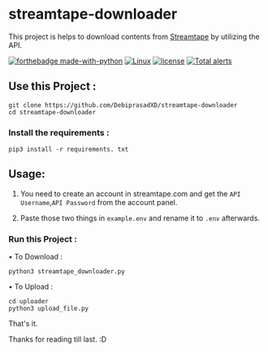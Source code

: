 # streamtape-downloader
 This project is helps to download contents from [Streamtape](https://streamtape.com) by utilizing the API.
 
 [![forthebadge made-with-python](http://ForTheBadge.com/images/badges/made-with-python.svg)](https://www.python.org/)
  [![Linux](https://svgshare.com/i/Zhy.svg)](https://svgshare.com/i/Zhy.svg)
[![license](https://img.shields.io/github/license/DebiprasadXD/streamtape-downloader)](https://github.com/DebiprasadXD/streamtape-downloader/blob/master/LICENSE)
 [![Total alerts](https://img.shields.io/lgtm/alerts/g/DebiprasadXD/streamtape-downloader.svg?logo=lgtm&logoWidth=18)](https://lgtm.com/projects/g/DebiprasadXD/streamtape-downloader/alerts/)
 
 ## Use this Project :
 ```
 git clone https://github.com/DebiprasadXD/streamtape-downloader
 cd streamtape-downloader
 ```
 ### Install the requirements :
 ```
 pip3 install -r requirements. txt
 ```
 ## Usage:
 1. You need to create an account in streamtape.com and get the `API Username`,`API Password` from the account panel.

 2. Paste those two things in `example.env` and rename it to `.env` afterwards.
 
 ### Run this Project :
• To Download : 
```
python3 streamtape_downloader.py
```

• To Upload :
```
cd uploader
python3 upload_file.py
```

That's it.

Thanks for reading till last. :D
